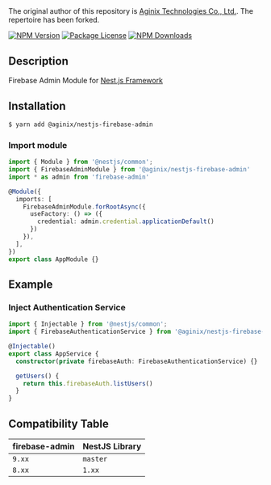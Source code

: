 ## 
The original author of this repository is [Aginix Technologies Co., Ltd.](https://github.com/Aginix/nestjs-firebase-admin). The repertoire has been forked.


<a href="https://www.npmjs.com/@redredgroup/nestjs-firebase-admin"><img src="https://img.shields.io/npm/v/@redredgroup/nestjs-firebase-admin.svg" alt="NPM Version" /></a>
<a href="https://www.npmjs.com/@redredgroup/nestjs-firebase-admin"><img src="https://img.shields.io/npm/l/@redredgroup/nestjs-firebase-admin.svg" alt="Package License" /></a>
<a href="https://www.npmjs.com/@redredgroup/nestjs-firebase-admin"><img src="https://img.shields.io/npm/dm/@redredgroup/nestjs-firebase-admin.svg" alt="NPM Downloads" /></a>

## Description

Firebase Admin Module for [Nest.js Framework](https://nestjs.com/)

## Installation

```bash
$ yarn add @aginix/nestjs-firebase-admin
```

### Import module

```typescript
import { Module } from '@nestjs/common';
import { FirebaseAdminModule } from '@aginix/nestjs-firebase-admin'
import * as admin from 'firebase-admin'

@Module({
  imports: [
    FirebaseAdminModule.forRootAsync({
      useFactory: () => ({
        credential: admin.credential.applicationDefault()
      })
    }),
  ],
})
export class AppModule {}
```

## Example

### Inject Authentication Service

```typescript
import { Injectable } from '@nestjs/common';
import { FirebaseAuthenticationService } from '@aginix/nestjs-firebase-admin';

@Injectable()
export class AppService {
  constructor(private firebaseAuth: FirebaseAuthenticationService) {}

  getUsers() {
    return this.firebaseAuth.listUsers()
  }
}
```

## Compatibility Table

| firebase-admin    | NestJS Library |
| ----------------- |----------------|
| `9.xx`            | `master`       |
| `8.xx`            | `1.xx`         |

